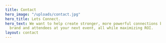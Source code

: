 ```yaml
---
title: Contact
hero_image: "/uploads/contact.jpg"
hero_title: Lets Connect.
hero_text: We want to help create stronger, more powerful connections between your
  brand and attendees at your next event, all while maximizing ROI.
layout: contact
---
```


